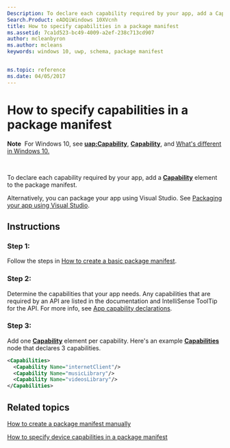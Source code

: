```yaml
---
Description: To declare each capability required by your app, add a Capability element to the package manifest.
Search.Product: eADQiWindows 10XVcnh
title: How to specify capabilities in a package manifest
ms.assetid: 7ca1d523-bc49-4009-a2ef-238c713cd907
author: mcleanbyron
ms.author: mcleans
keywords: windows 10, uwp, schema, package manifest


ms.topic: reference
ms.date: 04/05/2017
---
```


# How to specify capabilities in a package manifest


**Note**  For Windows 10, see [**uap:Capability**](uapmanifestschema/element-uap-capability.md), [**Capability**](uapmanifestschema/element-capability.md), and [What's different in Windows 10.](uapmanifestschema/what-s-changed-in-windows-10.md)

 

To declare each capability required by your app, add a [**Capability**](appxmanifestschema/element-capability.md) element to the package manifest.

Alternatively, you can package your app using Visual Studio. See [Packaging your app using Visual Studio](https://msdn.microsoft.com/windows/uwp/packaging/index).

## Instructions

### Step 1:

Follow the steps in [How to create a basic package manifest](how-to-create-a-basic-package-manifest.md).

### Step 2:

Determine the capabilities that your app needs. Any capabilities that are required by an API are listed in the documentation and IntelliSense ToolTip for the API. For more info, see [App capability declarations](https://msdn.microsoft.com/windows/uwp/packaging/app-capability-declarations).

### Step 3:

Add one [**Capability**](https://msdn.microsoft.com/library/windows/apps/br211423) element per capability. Here's an example [**Capabilities**](appxmanifestschema/element-capabilities.md) node that declares 3 capabilities.

```XML
<Capabilities>
  <Capability Name="internetClient"/>
  <Capability Name="musicLibrary"/>
  <Capability Name="videosLibrary"/>
</Capabilities>
```

## Related topics


[How to create a package manifest manually](how-to-create-a-package-manifest-manually.md)

[How to specify device capabilities in a package manifest](how-to-specify-device-capabilities-in-a-package-manifest.md)

 

 



